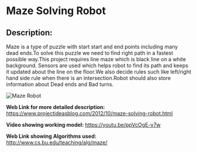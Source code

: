 # Maze Solving Robot
## Description:
Maze is a type of puzzle with start start and end points including many dead ends.To solve this puzzle we need to find right path in a fastest possible way.This project requires line maze which is black line on a white background. Sensors are used which helps robot to find its path and keeps it updated about the line on the floor.We also decide rules such like left/right hand side rule when there is an intersection.Robot should also store information about Dead ends and Bad turns.

![Maze Robot](https://3.bp.blogspot.com/-y-wR4wIWIqY/UILciEsz2gI/AAAAAAAACvs/R6O146mrq6Q/s1600/Maze.png)

__Web Link for more detailed description:__
https://www.projectideasblog.com/2012/10/maze-solving-robot.html


__Video showing working model:__
https://youtu.be/ppVcOgE-v7w


__Web Link showing Algorithms used:__
http://www.cs.bu.edu/teaching/alg/maze/

